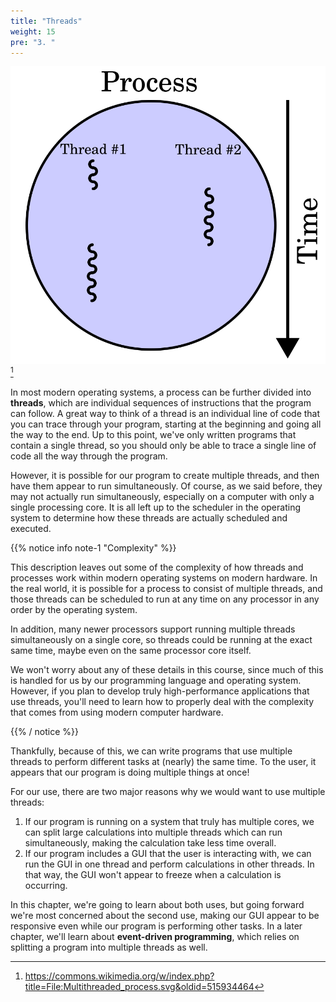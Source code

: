 ```yaml
---
title: "Threads"
weight: 15
pre: "3. "
---
```

![Thread](/images/10/thread.svg)[^1]

[^1]: https://commons.wikimedia.org/w/index.php?title=File:Multithreaded_process.svg&oldid=515934464

In most modern operating systems, a process can be further divided into **threads**, which are individual sequences of instructions that the program can follow. A great way to think of a thread is an individual line of code that you can trace through your program, starting at the beginning and going all the way to the end. Up to this point, we've only written programs that contain a single thread, so you should only be able to trace a single line of code all the way through the program. 

However, it is possible for our program to create multiple threads, and then have them appear to run simultaneously. Of course, as we said before, they may not actually run simultaneously, especially on a computer with only a single processing core. It is all left up to the scheduler in the operating system to determine how these threads are actually scheduled and executed. 

{{% notice info note-1 "Complexity" %}}

This description leaves out some of the complexity of how threads and processes work within modern operating systems on modern hardware. In the real world, it is possible for a process to consist of multiple threads, and those threads can be scheduled to run at any time on any processor in any order by the operating system.

In addition, many newer processors support running multiple threads simultaneously on a single core, so threads could be running at the exact same time, maybe even on the same processor core itself.

We won't worry about any of these details in this course, since much of this is handled for us by our programming language and operating system. However, if you plan to develop truly high-performance applications that use threads, you'll need to learn how to properly deal with the complexity that comes from using modern computer hardware.

{{% / notice %}}

Thankfully, because of this, we can write programs that use multiple threads to perform different tasks at (nearly) the same time. To the user, it appears that our program is doing multiple things at once!

For our use, there are two major reasons why we would want to use multiple threads:

1. If our program is running on a system that truly has multiple cores, we can split large calculations into multiple threads which can run simultaneously, making the calculation take less time overall.
2. If our program includes a GUI that the user is interacting with, we can run the GUI in one thread and perform calculations in other threads. In that way, the GUI won't appear to freeze when a calculation is occurring. 

In this chapter, we're going to learn about both uses, but going forward we're most concerned about the second use, making our GUI appear to be responsive even while our program is performing other tasks. In a later chapter, we'll learn about **event-driven programming**, which relies on splitting a program into multiple threads as well.

